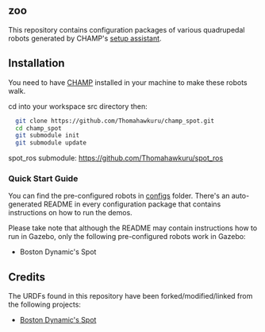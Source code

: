 ## zoo

This repository contains configuration packages of various quadrupedal robots generated by CHAMP's [setup assistant](https://github.com/chvmp/champ_setup_assistant).

## Installation

You need to have [CHAMP](https://github.com/chvmp/champ) installed in your machine to make these robots walk.

cd into your workspace src directory then:

```bash
  git clone https://github.com/Thomahawkuru/champ_spot.git
  cd champ_spot
  git submodule init
  git submodule update
```

spot_ros submodule: https://github.com/Thomahawkuru/spot_ros

### Quick Start Guide

You can find the pre-configured robots in [configs](https://github.com/chvmp/robots/tree/master/configs) folder. There's an auto-generated README in every configuration package that contains instructions on how to run the demos.

Please take note that although the README may contain instructions how to run in Gazebo, only the following pre-configured robots work in Gazebo:

- Boston Dynamic's Spot

## Credits

The URDFs found in this repository have been forked/modified/linked from the following projects:

- [Boston Dynamic's Spot](https://github.com/clearpathrobotics/spot_ros)

